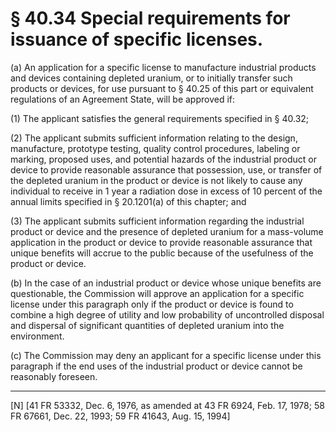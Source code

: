 # § 40.34   Special requirements for issuance of specific licenses.

(a) An application for a specific license to manufacture industrial products and devices containing depleted uranium, or to initially transfer such products or devices, for use pursuant to § 40.25 of this part or equivalent regulations of an Agreement State, will be approved if:


(1) The applicant satisfies the general requirements specified in § 40.32;


(2) The applicant submits sufficient information relating to the design, manufacture, prototype testing, quality control procedures, labeling or marking, proposed uses, and potential hazards of the industrial product or device to provide reasonable assurance that possession, use, or transfer of the depleted uranium in the product or device is not likely to cause any individual to receive in 1 year a radiation dose in excess of 10 percent of the annual limits specified in § 20.1201(a) of this chapter; and


(3) The applicant submits sufficient information regarding the industrial product or device and the presence of depleted uranium for a mass-volume application in the product or device to provide reasonable assurance that unique benefits will accrue to the public because of the usefulness of the product or device.


(b) In the case of an industrial product or device whose unique benefits are questionable, the Commission will approve an application for a specific license under this paragraph only if the product or device is found to combine a high degree of utility and low probability of uncontrolled disposal and dispersal of significant quantities of depleted uranium into the environment.


(c) The Commission may deny an applicant for a specific license under this paragraph if the end uses of the industrial product or device cannot be reasonably foreseen.



---

[N] [41 FR 53332, Dec. 6, 1976, as amended at 43 FR 6924, Feb. 17, 1978; 58 FR 67661, Dec. 22, 1993; 59 FR 41643, Aug. 15, 1994]




